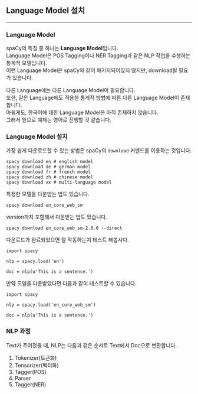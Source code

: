 ## Language Model 설치
---

### Language Model
spaCy의 특징 중 하나는 **Language Model**입니다.   
Language Model은 POS Tagging이나 NER Tagging과 같은 NLP 작업을 수행하는 통계적 모델입니다.   
이런 Language Model은 spaCy와 같이 패키지되어있지 않지만, download될 필요가 있습니다.   

다른 Language에는 다른 Language Model이 필요합니다.   
또한, 같은 Language에도 적용한 통계적 방법에 따른 다른 Language Model이 존재합니다.   
아쉽게도, 한국어에 대한 Language Model은 아직 존재하지 않습니다.   
그래서 앞으로 예제는 영어로 진행할 것 같습니다.   

### Language Model 설치
가장 쉽게 다운로드할 수 있는 방법은 spaCy의 `download` 커맨드를 이용하는 것입니다.   

```
spacy download en # english model
spacy download de # german model
spacy download fr # french model
spacy download zh # chinese model
spacy download xx # multi-language model
```

특정한 모델을 다운받는 법도 있습니다.   

```
spacy download en_core_web_sm
```

version까지 포함해서 다운받는 법도 있습니다.   

```
spacy download en_core_web_sm-2.0.0 --direct
```

다운로드가 완료되었으면 잘 작동하는지 테스트 해봅시다.   

```
import spacy

nlp = spacy.load('en')

doc = nlp(u'This is a sentence.')
```

만약 모델을 다운받았다면 다음과 같이 테스트할 수 있습니다.   

```
import spacy

nlp = spacy.load('en_core_web_sm')

doc = nlp(u'This is a sentence.')
```

### NLP 과정
Text가 주어졌을 때, NLP는 다음과 같은 순서로 Text에서 Doc으로 변환합니다.   

1. Tokenizer(토큰화)
1. Tensorizer(벡터화)
1. Tagger(POS)
1. Parser
1. Tagger(NER)

